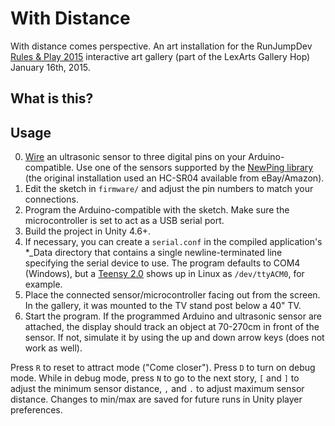 With Distance
=============

With distance comes perspective. An art installation for the RunJumpDev
[Rules & Play 2015](http://runjumpdev.org/events/january-gallery-hop-rules-play/)
interactive art gallery (part of the LexArts Gallery Hop) January 16th, 2015.

## What is this?

## Usage

0. [Wire](https://code.google.com/p/arduino-new-ping/wiki/NewPing_Single_Pin_Sketch)
an ultrasonic sensor to three digital pins on your Arduino-compatible. Use one
of the sensors supported by the [NewPing library](https://code.google.com/p/arduino-new-ping/)
(the original installation used an HC-SR04 available from eBay/Amazon).
1. Edit the sketch in `firmware/` and adjust the pin numbers to match your
connections.
2. Program the Arduino-compatible with the sketch. Make sure the microcontroller
is set to act as a USB serial port.
3. Build the project in Unity 4.6+.
4. If necessary, you can create a `serial.conf` in the compiled application's
*_Data directory that contains a single newline-terminated line specifying the
serial device to use. The program defaults to COM4 (Windows), but a
[Teensy 2.0](http://pjrc.com/store/teensy_pins.html) shows up in Linux as
`/dev/ttyACM0`, for example.
5. Place the connected sensor/microcontroller facing out from the screen. In
the gallery, it was mounted to the TV stand post below a 40" TV.
5. Start the program. If the programmed Arduino and ultrasonic sensor are
attached, the display should track an object at 70-270cm in front of the
sensor. If not, simulate it by using the up and down arrow keys (does not work
as well).

Press `R` to reset to attract mode ("Come closer"). Press `D` to turn on debug
mode. While in debug mode, press `N` to go to the next story, `[` and `]` to
adjust the minimum sensor distance, `,` and `.` to adjust maximum sensor
distance. Changes to min/max are saved for future runs in Unity player
preferences.